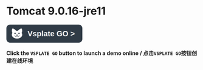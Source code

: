 # Tomcat 9.0.16-jre11

<a href="https://www.vsplate.com/?docker-compose=https://github.com/vsplate/dcenvs/tomcat/9.0.16-jre11"><img alt="VSPLATE GO" src="https://raw.githubusercontent.com/vsplate/images/master/vsgo_btn.png" width="200px"></a>

**Click the `VSPLATE GO` button to launch a demo online / 点击`VSPLATE GO`按钮创建在线环境**